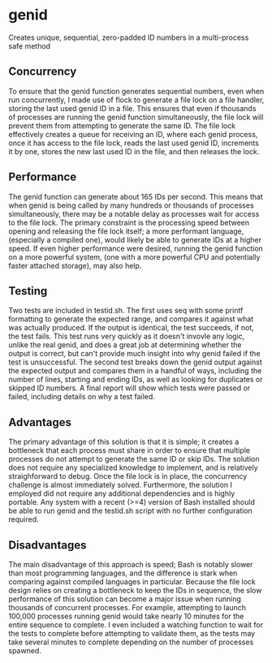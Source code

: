 # genid
Creates unique, sequential, zero-padded ID numbers in a multi-process safe method

## Concurrency
To ensure that the genid function generates sequential numbers, even when run concurrently, I made use of flock to generate a file lock on a file handler, storing the last used genid ID in a file. This ensures that even if thousands of processes are running the genid function simultaneously, the file lock will prevent them from attempting to generate the same ID. The file lock effectively creates a queue for receiving an ID, where each genid process, once it has access to the file lock, reads the last used genid ID, increments it by one, stores the new last used ID in the file, and then releases the lock.

## Performance
The genid function can generate about 165 IDs per second. This means that when genid is being called by many hundreds or thousands of processes simultaneously, there may be a notable delay as processes wait for access to the file lock. The primary constraint is the processing speed between opening and releasing the file lock itself; a more performant language, (especially a compiled one), would likely be able to generate IDs at a higher speed. If even higher performance were desired, running the genid function on a more powerful system, (one with a more powerful CPU and potentially faster attached storage), may also help.

## Testing
Two tests are included in testid.sh. The first uses seq with some printf formatting to generate the expected range, and compares it against what was actually produced. If the output is identical, the test succeeds, if not, the test fails. This test runs very quickly as it doesn't invovle any logic, unlike the real genid, and does a great job at determining whether the output is correct, but can't provide much insight into why genid failed if the test is unsuccessful. The second test breaks down the genid output against the expected output and compares them in a handful of ways, including the number of lines, starting and ending IDs, as well as looking for duplicates or skipped ID numbers. A final report will show which tests were passed or failed, including details on why a test failed.

## Advantages
The primary advantage of this solution is that it is simple; it creates a bottleneck that each process must share in order to ensure that multiple processes do not attempt to generate the same ID or skip IDs. The solution does not require any specialized knowledge to implement, and is relatively straighforward to debug. Once the file lock is in place, the concurrency challenge is almost immediately solved. Furthermore, the solution I employed did not require any additional dependencies and is highly portable. Any system with a recent (>=4) version of Bash installed should be able to run genid and the testid.sh script with no further configuration required.

## Disadvantages
The main disadvantage of this approach is speed; Bash is notably slower than most programming languages, and the difference is stark when comparing against compiled languages in particular. Because the file lock design relies on creating a bottleneck to keep the IDs in sequence, the slow performance of this solution can become a major issue when running thousands of concurrent processes. For example, attempting to launch 100,000 processes running genid would take nearly 10 minutes for the entire sequence to complete. I even included a watching function to wait for the tests to complete before attempting to validate them, as the tests may take several minutes to complete depending on the number of processes spawned.
